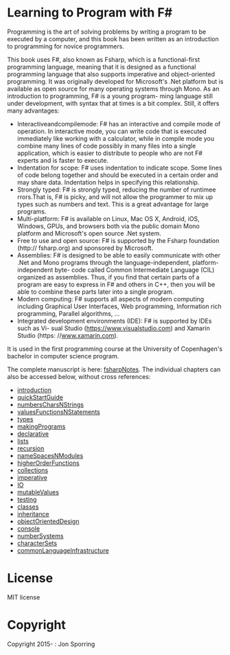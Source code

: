 Learning to Program with F#
===========================

Programming is the art of solving problems by writing a program to be executed by a computer, and this book has been written as an introduction to programming for novice programmers. 

This book uses F#, also known as Fsharp, which is a functional-first programming language, meaning that it is designed as a functional programming language that also supports imperative and object-oriented programming. It was originally developed for Microsoft's .Net platform but is available as open source for many operating systems through Mono. As an introduction to programming, F# is a young program- ming language still under development, with syntax that at times is a bit complex. Still, it offers many advantages:
* Interactiveandcompilemode: F# has an interactive and compile mode of operation. In interactive mode, you can write code that is executed immediately like working with a calculator, while in compile mode you combine many lines of code possibly in many files into a single application, which is easier to distribute to people who are not F# experts and is faster to execute.
* Indentation for scope: F# uses indentation to indicate scope. Some lines of code belong together and should be executed in a certain order and may share data. Indentation helps in specifying this relationship.
* Strongly typed: F# is strongly typed, reducing the number of runtimee rrors.That is, F# is picky, and will not allow the programmer to mix up types such as numbers and text. This is a great advantage for large programs.
* Multi-platform: F# is available on Linux, Mac OS X, Android, iOS, Windows, GPUs, and browsers both via the public domain Mono platform and Microsoft's open source .Net system.
* Free to use and open source: F# is supported by the Fsharp foundation (http:// fsharp.org) and sponsored by Microsoft.
* Assemblies: F# is designed to be able to easily communicate with other .Net and Mono programs through the language-independent, platform-independent byte- code called Common Intermediate Language (CIL) organized as assemblies. Thus, if you find that certain parts of a program are easy to express in F# and others in C++, then you will be able to combine these parts later into a single program.
* Modern computing: F# supports all aspects of modern computing including Graphical User Interfaces, Web programming, Information rich programming, Parallel algorithms, ...
* Integrated development environments (IDE): F# is supported by IDEs such as Vi- sual Studio (https://www.visualstudio.com) and Xamarin Studio (https: //www.xamarin.com).

It is used in the first programming course at the University of Copenhagen's bachelor in computer science program.

The complete manuscript is here: [fsharpNotes](./fsharpNotes.pdf). The individual chapters can also be accessed below, without cross references:

* [introduction](introduction.pdf)
* [quickStartGuide](quickStartGuide.pdf)
* [numbersCharsNStrings](numbersCharsNStrings.pdf)
* [valuesFunctionsNStatements](valuesFunctionsNStatements.pdf)
* [types](types.pdf)
* [makingPrograms](makingPrograms.pdf)
* [declarative](declarative.pdf)
* [lists](lists.pdf)
* [recursion](recursion.pdf)
* [nameSpacesNModules](nameSpacesNModules.pdf)
* [higherOrderFunctions](higherOrderFunctions.pdf)
* [collections](collections.pdf)
* [imperative](imperative.pdf)
* [IO](IO.pdf)
* [mutableValues](mutableValues.pdf)
* [testing](testing.pdf)
* [classes](classes.pdf)
* [inheritance](inheritance.pdf)
* [objectOrientedDesign](objectOrientedDesign.pdf)
* [console](console.pdf)
* [numberSystems](numberSystems.pdf)
* [characterSets](characterSets.pdf)
* [commonLanguageInfrastructure](commonLanguageInfrastructure.pdf)


# License

MIT license

# Copyright

Copyright 2015- : Jon Sporring
